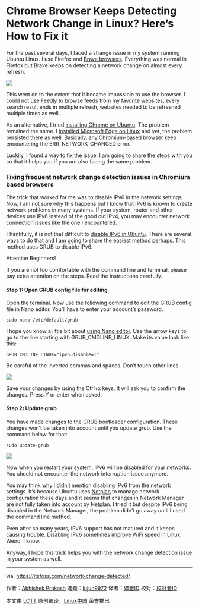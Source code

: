 [#]: subject: (Chrome Browser Keeps Detecting Network Change in Linux? Here’s How to Fix it)
[#]: via: (https://itsfoss.com/network-change-detected/)
[#]: author: (Abhishek Prakash https://itsfoss.com/author/abhishek/)
[#]: collector: (lujun9972)
[#]: translator: (HuengchI)
[#]: reviewer: ( )
[#]: publisher: ( )
[#]: url: ( )

Chrome Browser Keeps Detecting Network Change in Linux? Here’s How to Fix it
======

For the past several days, I faced a strange issue in my system running Ubuntu Linux. I use Firefox and [Brave browsers][1]. Everything was normal in Firefox but Brave keeps on detecting a network change on almost every refresh.

![][2]

This went on to the extent that it became impossible to use the browser. I could not use [Feedly][3] to browse feeds from my favorite websites, every search result ends in multiple refresh, websites needed to be refreshed multiple times as well.

As an alternative, I tried [installing Chrome on Ubuntu][4]. The problem remained the same. I [installed Microsoft Edge on Linux][5] and yet, the problem persisted there as well. Basically, any Chromium-based browser keep encountering the ERR_NETWORK_CHANGED error.

Luckily, I found a way to fix the issue. I am going to share the steps with you so that it helps you if you are also facing the same problem.

### Fixing frequent network change detection issues in Chromium based browsers

The trick that worked for me was to disable IPv6 in the network settings. Now, I am not sure why this happens but I know that IPv6 is known to create network problems in many systems. If your system, router and other devices use IPv6 instead of the good old IPv4, you may encounter network connection issues like the one I encountered.

Thankfully, it is not that difficult to [disable IPv6 in Ubuntu][6]. There are several ways to do that and I am going to share the easiest method perhaps. This method uses GRUB to disable IPv6.

Attention Beginners!

If you are not too comfortable with the command line and terminal, please pay extra attention on the steps. Read the instructions carefully.

#### Step 1: Open GRUB config file for editing

Open the terminal. Now use the following command to edit the GRUB config file in Nano editor. You’ll have to enter your account’s password.

```
sudo nano /etc/default/grub
```

I hope you know a little bit about [using Nano editor][7]. Use the arrow keys to go to the line starting with GRUB_CMDLINE_LINUX. Make its value look like this:

```
GRUB_CMDLINE_LINUX="ipv6.disable=1"
```

Be careful of the inverted commas and spaces. Don’t touch other lines.

![][8]

Save your changes by using the Ctrl+x keys. It will ask you to confirm the changes. Press Y or enter when asked.

#### Step 2: Update grub

You have made changes to the GRUB bootloader configuration. These changes won’t be taken into account until you update grub. Use the command below for that:

```
sudo update-grub
```

![][9]

Now when you restart your system, IPv6 will be disabled for your networks. You should not encounter the network interruption issue anymore.

You may think why I didn’t mention disabling IPv6 from the network settings. It’s because Ubuntu uses [Netplan][10] to manage network configuration these days and it seems that changes in Network Manager are not fully taken into account by Netplan. I tried it but despite IPv6 being disabled in the Network Manager, the problem didn’t go away until I used the command line method.

Even after so many years, IPv6 support has not matured and it keeps causing trouble. Disabling IPv6 sometimes [improve WiFi speed in Linux][11]. Weird, I know.

Anyway, I hope this trick helps you with the network change detection issue in your system as well.

--------------------------------------------------------------------------------

via: https://itsfoss.com/network-change-detected/

作者：[Abhishek Prakash][a]
选题：[lujun9972][b]
译者：[译者ID](https://github.com/译者ID)
校对：[校对者ID](https://github.com/校对者ID)

本文由 [LCTT](https://github.com/LCTT/TranslateProject) 原创编译，[Linux中国](https://linux.cn/) 荣誉推出

[a]: https://itsfoss.com/author/abhishek/
[b]: https://github.com/lujun9972
[1]: https://itsfoss.com/brave-web-browser/
[2]: https://i0.wp.com/itsfoss.com/wp-content/uploads/2021/04/network-change-detected.png?resize=800%2C418&ssl=1
[3]: https://feedly.com/
[4]: https://itsfoss.com/install-chrome-ubuntu/
[5]: https://itsfoss.com/microsoft-edge-linux/
[6]: https://itsfoss.com/disable-ipv6-ubuntu-linux/
[7]: https://itsfoss.com/nano-editor-guide/
[8]: https://i2.wp.com/itsfoss.com/wp-content/uploads/2021/04/disabling-ipv6-via-grub.png?resize=800%2C453&ssl=1
[9]: https://i0.wp.com/itsfoss.com/wp-content/uploads/2021/04/updating-grub-ubuntu.png?resize=800%2C434&ssl=1
[10]: https://netplan.io/
[11]: https://itsfoss.com/speed-up-slow-wifi-connection-ubuntu/
